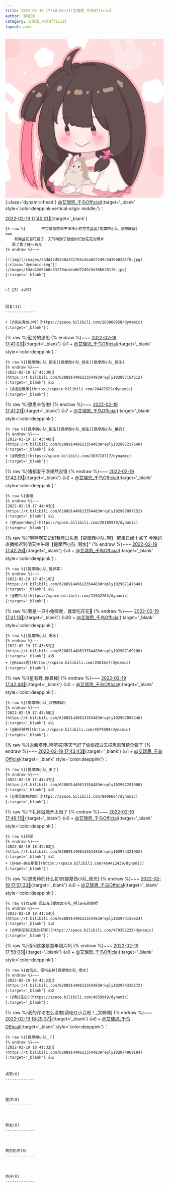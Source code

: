 ```yaml
---
title: 2022-02-19 17:40:01(11)艾瑞思_千鸟Official
author: 御坂IO
category: 艾瑞思_千鸟Official
layout: post
---
```


![img](/images/7e08840c56f251de28bdf766b647bd5fe9a5d50a.jpg){:class='dynamic-head'}
[@艾瑞思_千鸟Official](https://space.bilibili.com/1090010845/dynamic){:target='_blank' style='color:deeppink;vertical-align: middle;'}：

[2022-02-19 17:40:01🔗](https://t.bilibili.com/628891449613354483){:target='_blank'}

~~~
{% raw %}       干完家务房间干净净小花花亮晶晶[提摩西小队_浮想联翩]
=w= 
    有两盆花冒花苞了，天气晴朗了就给你们放花花的照片
   累了累了摊一会儿
{% endraw %}~~~

[![img](/images/53dd42d52b0a331704cdea8d7249c5d30b0281f8.jpg){:class='dynamic-img'}](/images/53dd42d52b0a331704cdea8d7249c5d30b0281f8.jpg){:target='_blank'}


↪️1 💬51 👍297


回复(11)
-------------

+ [@仿生海龙小叶](https://space.bilibili.com/283988950/dynamic){:target='_blank'}：
~~~
{% raw %}勤劳的思思
{% endraw %}~~~
[2022-02-19 17:41:03🔗](https://t.bilibili.com/628891449613354483#reply102966830880){:target='_blank'} 👍1
    + [@艾瑞思_千鸟Official](https://space.bilibili.com/1090010845/dynamic){:target='_blank' style='color:deeppink'}：
~~~
{% raw %}[提摩西小队_抱住][提摩西小队_抱住][提摩西小队_抱住]
{% endraw %}~~~
[2022-02-19 17:43:30🔗](https://t.bilibili.com/628891449613354483#reply102967154512){:target='_blank'} 👍1
+ [@凌雪飘渺](https://space.bilibili.com/28487929/dynamic){:target='_blank'}：
~~~
{% raw %}思思辛苦啦!
{% endraw %}~~~
[2022-02-19 17:41:21🔗](https://t.bilibili.com/628891449613354483#reply102966841056){:target='_blank'} 👍7
    + [@艾瑞思_千鸟Official](https://space.bilibili.com/1090010845/dynamic){:target='_blank' style='color:deeppink'}：
~~~
{% raw %}[提摩西小队_抱住][提摩西小队_抱住][提摩西小队_垂钓]
{% endraw %}~~~
[2022-02-19 17:43:48🔗](https://t.bilibili.com/628891449613354483#reply102967217648){:target='_blank'} 👍5
+ [@筑壁白](https://space.bilibili.com/383718717/dynamic){:target='_blank'}：
~~~
{% raw %}猪都爱干净果然没错
{% endraw %}~~~
[2022-02-19 17:42:19🔗](https://t.bilibili.com/628891449613354483#reply102966875744){:target='_blank'} 👍2
    + [@艾瑞思_千鸟Official](https://space.bilibili.com/1090010845/dynamic){:target='_blank' style='color:deeppink'}：
~~~
{% raw %}诶嘿
{% endraw %}~~~
[2022-02-19 17:44:03🔗](https://t.bilibili.com/628891449613354483#reply102967097152){:target='_blank'} 👍1
+ [@RayenHong](https://space.bilibili.com/20185970/dynamic){:target='_blank'}：
~~~
{% raw %}“啊啊啊艾妃们我睡过头惹【提摩西小队_啊】 醒来已经十点了 今晚的直播推迟到明天中午昂【提摩西小队_喝水】”
{% endraw %}~~~
[2022-02-19 17:42:26🔗](https://t.bilibili.com/628891449613354483#reply102966879184){:target='_blank'} 👍3
    + [@艾瑞思_千鸟Official](https://space.bilibili.com/1090010845/dynamic){:target='_blank' style='color:deeppink'}：
~~~
{% raw %}[提摩西小队_砸屏幕]
{% endraw %}~~~
[2022-02-19 17:43:19🔗](https://t.bilibili.com/628891449613354483#reply102967147648){:target='_blank'} 👍1
+ [@嘉衿儿](https://space.bilibili.com/12042263/dynamic){:target='_blank'}：
~~~
{% raw %}我是一只小兔唧就，就爱吃花花🥰
{% endraw %}~~~
[2022-02-19 17:41:18🔗](https://t.bilibili.com/628891449613354483#reply102966909232){:target='_blank'} 👍20
    + [@艾瑞思_千鸟Official](https://space.bilibili.com/1090010845/dynamic){:target='_blank' style='color:deeppink'}：
~~~
{% raw %}[提摩西小队_喝水]
{% endraw %}~~~
[2022-02-19 17:43:52🔗](https://t.bilibili.com/628891449613354483#reply102967169280){:target='_blank'} 👍5
+ [@Koasa君](https://space.bilibili.com/2481617/dynamic){:target='_blank'}：
~~~
{% raw %}[星有野_你真棒]
{% endraw %}~~~
[2022-02-19 17:42:48🔗](https://t.bilibili.com/628891449613354483#reply102967017520){:target='_blank'} 👍0
    + [@艾瑞思_千鸟Official](https://space.bilibili.com/1090010845/dynamic){:target='_blank' style='color:deeppink'}：
~~~
{% raw %}[提摩西小队_浮想联翩]
{% endraw %}~~~
[2022-02-19 17:43:58🔗](https://t.bilibili.com/628891449613354483#reply102967094240){:target='_blank'} 👍1
+ [@新谷绮月](https://space.bilibili.com/4579504/dynamic){:target='_blank'}：
~~~
{% raw %}[永雏塔菲_嘻嘻喵]等天气好了偷偷摸过去把思思薄荷全薅了
{% endraw %}~~~
[2022-02-19 17:43:43🔗](https://t.bilibili.com/628891449613354483#reply102967162928){:target='_blank'} 👍1
    + [@艾瑞思_千鸟Official](https://space.bilibili.com/1090010845/dynamic){:target='_blank' style='color:deeppink'}：
~~~
{% raw %}[提摩西小队_来了]
{% endraw %}~~~
[2022-02-19 17:44:37🔗](https://t.bilibili.com/628891449613354483#reply102967251008){:target='_blank'} 👍2
+ [@濡湿面颊的雨](https://space.bilibili.com/8906664/dynamic){:target='_blank'}：
~~~
{% raw %}下礼拜就能开太阳了
{% endraw %}~~~
[2022-02-19 17:46:15🔗](https://t.bilibili.com/628891449613354483#reply102967416816){:target='_blank'} 👍0
    + [@艾瑞思_千鸟Official](https://space.bilibili.com/1090010845/dynamic){:target='_blank' style='color:deeppink'}：
~~~
{% raw %}好耶
{% endraw %}~~~
[2022-02-19 18:42:02🔗](https://t.bilibili.com/628891449613354483#reply102974321952){:target='_blank'} 👍1
+ [@Ham-奥古斯都](https://space.bilibili.com/454412439/dynamic){:target='_blank'}：
~~~
{% raw %}思思种的什么花呀[提摩西小队_观光]
{% endraw %}~~~
[2022-02-19 17:57:33🔗](https://t.bilibili.com/628891449613354483#reply102968636368){:target='_blank'} 👍0
    + [@艾瑞思_千鸟Official](https://space.bilibili.com/1090010845/dynamic){:target='_blank' style='color:deeppink'}：
~~~
{% raw %}向日葵 凤仙花[提摩西小队_啊]还有别的捏
{% endraw %}~~~
[2022-02-19 18:41:54🔗](https://t.bilibili.com/628891449613354483#reply102974156624){:target='_blank'} 👍2
+ [@学航空航天真的好累](https://space.bilibili.com/479352223/dynamic){:target='_blank'}：
~~~
{% raw %}请问这张是童年照片吗
{% endraw %}~~~
[2022-02-19 17:58:03🔗](https://t.bilibili.com/628891449613354483#reply102968772992){:target='_blank'} 👍0
    + [@艾瑞思_千鸟Official](https://space.bilibili.com/1090010845/dynamic){:target='_blank' style='color:deeppink'}：
~~~
{% raw %}自信点、把吗去掉[提摩西小队_喝水]
{% endraw %}~~~
[2022-02-19 18:42:23🔗](https://t.bilibili.com/628891449613354483#reply102974336272){:target='_blank'} 👍2
+ [@梨i花白](https://space.bilibili.com/4859949/dynamic){:target='_blank'}：
~~~
{% raw %}我的评论怎么没啦[请吃红小豆吧！_哭唧唧]
{% endraw %}~~~
[2022-02-19 18:29:37🔗](https://t.bilibili.com/628891449613354483#reply102972692656){:target='_blank'} 👍0
    + [@艾瑞思_千鸟Official](https://space.bilibili.com/1090010845/dynamic){:target='_blank' style='color:deeppink'}：
~~~
{% raw %}[提摩西小队_？]
{% endraw %}~~~
[2022-02-19 18:41:32🔗](https://t.bilibili.com/628891449613354483#reply102974069184){:target='_blank'} 👍1


点赞(0)
-------------



置顶(0)
-------------



转发(0)
-------------



首页热评(0)
-------------



热评(0)
-------------



